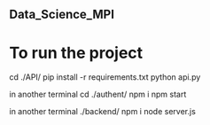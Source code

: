## Data_Science_MPI

# To run the project

cd ./API/ 
pip install -r requirements.txt
python api.py

in another terminal 
cd ./authent/
npm i
npm start


in another terminal 
./backend/
npm i 
node server.js


